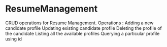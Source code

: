 # ResumeManagement

CRUD operations for Resume Management.
Operations :
  Adding a new candidate profile
  Updating existing candidate profile
  Deleting the profile of the candidate
  Listing all the available profiles
  Querying a particular profile using id
